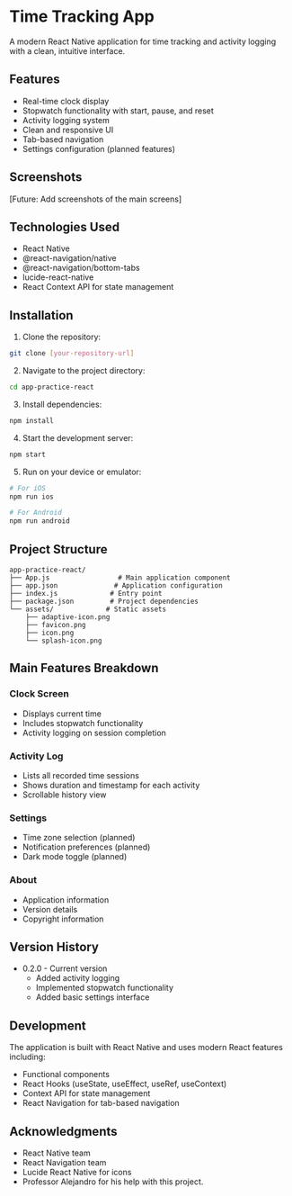 # Time Tracking App

A modern React Native application for time tracking and activity logging with a clean, intuitive interface.

## Features

- Real-time clock display
- Stopwatch functionality with start, pause, and reset
- Activity logging system
- Clean and responsive UI
- Tab-based navigation
- Settings configuration (planned features)

## Screenshots

[Future: Add screenshots of the main screens]

## Technologies Used

- React Native
- @react-navigation/native
- @react-navigation/bottom-tabs
- lucide-react-native
- React Context API for state management

## Installation

1. Clone the repository:
```bash
git clone [your-repository-url]
```

2. Navigate to the project directory:
```bash
cd app-practice-react
```

3. Install dependencies:
```bash
npm install
```

4. Start the development server:
```bash
npm start
```

5. Run on your device or emulator:
```bash
# For iOS
npm run ios

# For Android
npm run android
```

## Project Structure

```
app-practice-react/
├── App.js                 # Main application component
├── app.json              # Application configuration
├── index.js             # Entry point
├── package.json         # Project dependencies
└── assets/             # Static assets
    ├── adaptive-icon.png
    ├── favicon.png
    ├── icon.png
    └── splash-icon.png
```

## Main Features Breakdown

### Clock Screen
- Displays current time
- Includes stopwatch functionality
- Activity logging on session completion

### Activity Log
- Lists all recorded time sessions
- Shows duration and timestamp for each activity
- Scrollable history view

### Settings
- Time zone selection (planned)
- Notification preferences (planned)
- Dark mode toggle (planned)

### About
- Application information
- Version details
- Copyright information

## Version History

- 0.2.0 - Current version
  - Added activity logging
  - Implemented stopwatch functionality
  - Added basic settings interface

## Development

The application is built with React Native and uses modern React features including:
- Functional components
- React Hooks (useState, useEffect, useRef, useContext)
- Context API for state management
- React Navigation for tab-based navigation

## Acknowledgments

- React Native team
- React Navigation team
- Lucide React Native for icons
- Professor Alejandro for his help with this project.
